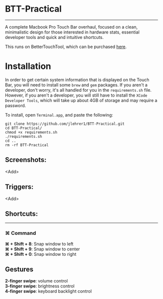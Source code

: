 # BTT-Practical
<hr>

A complete Macbook Pro Touch Bar overhaul, focused on a clean, minimalistic
design for those interested in hardware stats, essential developer tools and
quick and intuitive shortcuts. 

This runs on BetterTouchTool, which can be purchased [here](https://folivora.ai/buy). 

# Installation
In order to get certain system information that is displayed on the Touch Bar,
you will need to install some `brew` and `gem` packages. If you aren't a 
developer, don't worry, it's all handled for you in the `requirements.sh` file. However, if you aren't a developer, you will still have to install the `XCode Developer Tools`, which will take up about 4GB of storage and may require a password. 

To install, open `Terminal.app`, and paste the following:
```
git clone https://github.com/jlehrer1/BTT-Practical.git
cd BTT-Practical/
chmod +x requirements.sh
./requirements.sh
cd ..
rm -rf BTT-Practical
```

## Screenshots:
\<Add\>

## Triggers:
\<Add\>

## Shortcuts:
<hr>

### ⌘ Command 
**⌘ + Shift + 8**: Snap window to left  
**⌘ + Shift + 9**: Snap window to center  
**⌘ + Shift + 0**: Snap window to right  

## Gestures
**2-finger swipe**: volume control  
**3-finger swipe**: brightness control  
**4-finger swipe**: keyboard backlight control